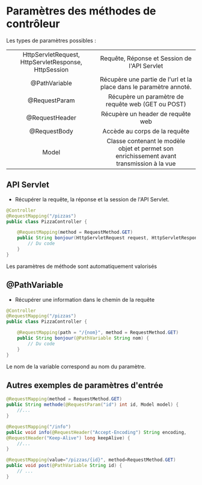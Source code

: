 # Paramètres des méthodes de contrôleur

Les types de paramètres possibles :

|||
|:-:|:-:|
|HttpServletRequest, HttpServletResponse, HttpSession|Requête, Réponse et Session de l'API Servlet|
|@PathVariable|Récupère une partie de l'url et la place dans le paramètre annoté.|
|@RequestParam|Récupère un paramètre de requête web (GET ou POST)|
|@RequestHeader|Récupère un header de requête web|
|@RequestBody|Accède au corps de la requête|
|Model|Classe contenant le modèle objet et permet son enrichissement avant transmission à la vue|


## API Servlet
* Récupérer la requête, la réponse et la session de l'API Servlet.

```java
@Controller
@RequestMapping("/pizzas")
public class PizzaController {

    @RequestMapping(method = RequestMethod.GET)
    public String bonjour(HttpServletRequest request, HttpServletResponse response, HttpSession session) {
        // Du code
    }
}
```

Les	paramètres	de méthode sont	automatiquement valorisés

## @PathVariable
* Récupérer une information dans le chemin de la requête

```java
@Controller
@RequestMapping("/pizzas")
public class PizzaController {

    @RequestMapping(path = "/{nom}", method = RequestMethod.GET)
    public String bonjour(@PathVariable String nom) {
        // Du code
    }
}
```
Le	nom	de	la	variable	correspond	au	nom	du	paramètre.

## Autres exemples de paramètres d'entrée

```java
@RequestMapping(method = RequestMethod.GET)
public String methode(@RequestParam("id") int id, Model model) {
    //...
}

@RequestMapping("/info")
public void info(@RequestHeader("Accept-Encoding") String encoding,
@RequestHeader("Keep-Alive") long keepAlive) {
    //...
}

@RequestMapping(value="/pizzas/{id}", method=RequestMethod.GET)
public void post(@PathVariable String id) {
    // ...
}
```